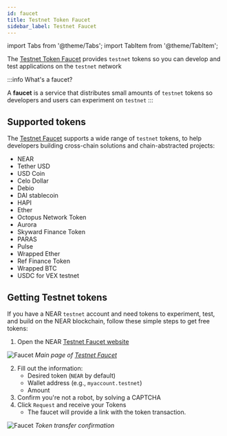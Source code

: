 ```yaml
---
id: faucet
title: Testnet Token Faucet
sidebar_label: Testnet Faucet
---
```

import Tabs from '@theme/Tabs';
import TabItem from '@theme/TabItem';

The [Testnet Token Faucet](https://near-faucet.io/) provides `testnet` tokens so you can develop and test applications on the `testnet` network

:::info What's a faucet?

A **faucet** is a service that distributes small amounts of `testnet` tokens so developers and users can experiment on `testnet`
:::

## Supported tokens

The [Testnet Faucet](https://near-faucet.io/) supports a wide range of `testnet` tokens, to help developers building cross-chain solutions and chain-abstracted projects:

- NEAR
- Tether USD
- USD Coin
- Celo Dollar
- Debio
- DAI stablecoin
- HAPI
- Ether
- Octopus Network Token
- Aurora
- Skyward Finance Token
- PARAS
- Pulse
- Wrapped Ether
- Ref Finance Token
- Wrapped BTC
- USDC for VEX testnet

## Getting Testnet tokens

If you have a NEAR `testnet` account and need tokens to experiment, test, and build on the NEAR blockchain, follow these simple steps to get free tokens:

1. Open the NEAR [Testnet Faucet website](https://near-faucet.io/)

![Faucet](/docs/assets/faucet.png)
*Main page of [Testnet Faucet](https://near-faucet.io/)*

2. Fill out the information:
   - Desired token (`NEAR` by default)
   - Wallet address (e.g., `myaccount.testnet`)
   - Amount
3. Confirm you're not a robot, by solving a CAPTCHA
4. Click `Request` and receive your Tokens
   - The faucet will provide a link with the token transaction.

![Faucet](/docs/assets/faucet-done.png)
*Token transfer confirmation*
